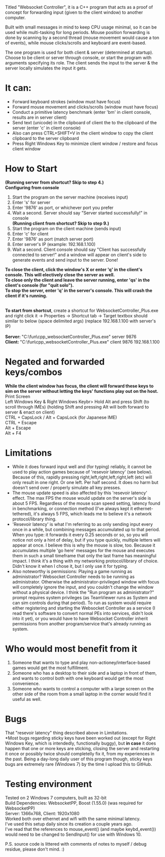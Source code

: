 Titled "Websocket Controller", it is a C++ program that acts as a proof of concept for forwarding input (given to the client window) to another computer.

Built with small messages in mind to keep CPU usage minimal, so it can be used while multi-tasking for long periods. Mouse position forwarding is done by scanning by a second thread (mouse movement would cause a ton of events), while mouse clicks/scrolls and keyboard are event-based.

The one program is used for both client & server (determined at startup). Choose to be client or server through console, or start the program with arguments specifying its role. The client sends the input to the server & the server locally simulates the input it gets.

# It can:
<ul>
<li>Forward keyboard strokes (window must have focus)</li>
<li>Forward mouse movement and clicks/scrolls (window must have focus)</li>
<li>Conduct a primitive latency benchmark (enter 'bm' in client console, results are in server client)</li>
<li>Send text (unicode) in the clipboard of client the to the clipboard of the server (enter 'c' in client console)</li>
<li>Also can press CTRL+SHIFT+V in the client window to copy the client clipboard to the server clipboard</li>
<li>Press Right Windows Key to minimize client window / restore and focus client window</li>
</ul>

# How to Start
<b>(Running server from shortcut? Skip to step 4.)</b><br>
<b>Configuring from console</b>
<ol>
<li>Start the program on the server machine (receives input)</li>
<li>Enter 's' for server</li>
<li>Enter '9876' as port, or whichever port you prefer</li>
<li>Wait a second. Server should say "Server started successfully!" in console</li>
<b>(Running client from shortcut? Skip to step 9.)</b><br>
<li>Start the program on the client machine (sends input)</li>
<li>Enter 'c' for client</li>
<li>Enter '9876' as port (match server port)</li>
<li>Enter server's IP (example: 192.168.1.100)</li>
<li>Wait a second. Client console should say "Client has successfully connected to server!" and a window will appear on client's side to generate events and send input to the server. Done!</li>
</ol>
<b>To close the client, click the window's X or enter 'q' in the client's console. This will electively close the server as well.</b><br>
<b>To close only the client and leave the server running, enter 'qs' in the client's console (for "quit solo").</b><br>
<b>To stop the server, enter 'q' in the server's console. This will crash the client if it's running.</b><br><br>

<b>To start from shortcut</b>, create a shortcut for WebsocketController_Plus.exe and right click it -> Properties -> Shortcut tab -> Target textbox should similar to below (space delimited args) (replace 192.168.1.100 with server's IP)<br><br>
<b>Server: </b> "C:\fun\cpp_websocketController_Plus.exe" server 9876<br>
<b>Client: </b> "C:\fun\cpp_websocketController_Plus.exe" client 9876 192.168.1.100

# Negated and forwarded keys/combos
<b>While the client window has focus, the client will forward these keys to sim on the server without letting the keys' functions play out on the host.</b><br>
Print Screen<br>
Left Windows Key & Right Windows Keybr>
Hold Alt and press Shift (to scroll through IMEs) (holding Shift and pressing Alt will both forward to server & enact on client)<br>
CTRL + CapsLock / Alt + CapsLock (for Japanese IME)<br>
CTRL + Escape<br>
Alt + Escape<br>
Alt + F4<br>

# Limitations
<ul>
<li>While it does forward input well and (for typing) reliably, it cannot be used to play action games because of 'resevoir latency' (see below). Because of this, rapidly pressing right,left,right,left,right,left (etc) will only result in one right. Or one left. Per half second. It does no harm but doesn't send over / properly simulate all key presses.</li>
<li>The mouse update speed is also affected by this 'resevoir latency' effect. The max FPS the mouse would update on the server's side is about 5 FPS. Regardless of the mouse scan speed setting, latency found in benchmarking, or connection method (I've always kept it ethernet-tethered), it's always 5 FPS, which leads me to believe it's a network protocol/library thing.</li>
<li>'Resevoir latency' is what I'm referring to as only sending input every once in a while, but combining messages accumulated up to that period. When you type: it forwards it every 0.25 seconds or so, so you will notice not only a hint of delay, but if you type quickly, multiple letters will appear at once. I believe this is why the mouse is slow, too. Because it accumulates multiple 'go here' messages for the mouse and executes them in such a small timeframe that only the last frame has meaningful impact. I think it's a thing with my networking protocol/library of choice. Didn't know it when I chose it, but I only use it for typing.</li>
<li>Also noteworthy is permissions: Playing a game running as administrator? Websocket Controller needs to be running as administrator. Otherwise the administrator-privileged window with focus will completely ignore the input, and you couldn't change the window without a physical device. I think the "Run program as administrator?" prompt requires system privileges (as TeamViewer runs as System and can sim controls during that period). To run as system would require either registering and starting the Websocket Controller as a service (I read there's software to convert normal PEs into services, didn't look into it yet), or you would have to have Websocket Controller inherit permissions from another program/service that's already running as system.</li>
</ul>


# Who would most benefit from it
<ol>
<li>Someone that wants to type and play non-actioney/interface-based games would get the most fulfillment.</li>
<li>Someone who has a desktop to their side and a laptop in front of them, and wants to control both with one keyboard would get the most convenience.</li>
<li>Someone who wants to control a computer with a large screen on the other side of the room from a small laptop in the corner would find it useful as well.</li>
</ol>

# Bugs
That "resevoir latency" thing described above in Limitations.<br>
*Most bugs regarding sticky keys have been worked out (except for Right Windows Key, which is intendedly, functionally buggy), but <b>in case</b> it does happen that one or more keys are sticking, closing the server and restarting it once or possibly twice should completelly fix it, from my experiences in the past. Being a day-long daily user of this program though, sticky keys bugs are extremely rare (Windows 7) by the time I upload this to GitHub.


# Testing environment
Tested on 2 Windows 7 computers, built as 32-bit<br>
Build Dependencies: WebsocketPP, Boost (1.55.0) (was required for WebsocketPP)<br>
Server: 1366x768, Client: 1920x1080<br>
Worked both over ethernet and wifi with the same minimal latency.<br>
I've used this setup daily since its creation a couple years ago.<br>
I've read that the references to mouse_event() (and maybe keybd_event()) would need to be changed to SendInput() for use with Windows 10.

P.S. source code is littered with comments of notes to myself / debug residue, please don't mind. :)
